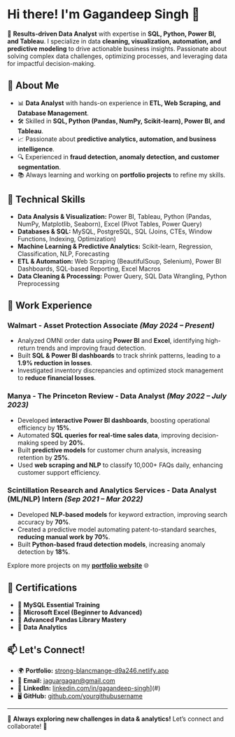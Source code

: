# Hi there! I'm Gagandeep Singh 👋

🚀 **Results-driven Data Analyst** with expertise in **SQL, Python, Power BI, and Tableau**. I specialize in data **cleaning, visualization, automation, and predictive modeling** to drive actionable business insights. Passionate about solving complex data challenges, optimizing processes, and leveraging data for impactful decision-making.

## 🔹 About Me
- 📊 **Data Analyst** with hands-on experience in **ETL, Web Scraping, and Database Management**.
- 🛠️ Skilled in **SQL, Python (Pandas, NumPy, Scikit-learn), Power BI, and Tableau**.
- 📈 Passionate about **predictive analytics, automation, and business intelligence**.
- 🔍 Experienced in **fraud detection, anomaly detection, and customer segmentation**.
- 📚 Always learning and working on **portfolio projects** to refine my skills.

## 📌 Technical Skills
- **Data Analysis & Visualization:** Power BI, Tableau, Python (Pandas, NumPy, Matplotlib, Seaborn), Excel (Pivot Tables, Power Query)
- **Databases & SQL:** MySQL, PostgreSQL, SQL (Joins, CTEs, Window Functions, Indexing, Optimization)
- **Machine Learning & Predictive Analytics:** Scikit-learn, Regression, Classification, NLP, Forecasting
- **ETL & Automation:** Web Scraping (BeautifulSoup, Selenium), Power BI Dashboards, SQL-based Reporting, Excel Macros
- **Data Cleaning & Processing:** Power Query, SQL Data Wrangling, Python Preprocessing

## 🏢 Work Experience
### **Walmart - Asset Protection Associate** _(May 2024 – Present)_
- Analyzed OMNI order data using **Power BI** and **Excel**, identifying high-return trends and improving fraud detection.
- Built **SQL & Power BI dashboards** to track shrink patterns, leading to a **1.9% reduction in losses**.
- Investigated inventory discrepancies and optimized stock management to **reduce financial losses**.

### **Manya - The Princeton Review - Data Analyst** _(May 2022 – July 2023)_
- Developed **interactive Power BI dashboards**, boosting operational efficiency by **15%**.
- Automated **SQL queries for real-time sales data**, improving decision-making speed by **20%**.
- Built **predictive models** for customer churn analysis, increasing retention by **25%**.
- Used **web scraping and NLP** to classify 10,000+ FAQs daily, enhancing customer support efficiency.

### **Scintillation Research and Analytics Services - Data Analyst (ML/NLP) Intern** _(Sep 2021 – Mar 2022)_
- Developed **NLP-based models** for keyword extraction, improving search accuracy by **70%**.
- Created a predictive model automating patent-to-standard searches, **reducing manual work by 70%**.
- Built **Python-based fraud detection models**, increasing anomaly detection by **18%**.

Explore more projects on my **[portfolio website](https://strong-blancmange-d9a246.netlify.app/)** 🌐

## 📜 Certifications
- 📌 **MySQL Essential Training**
- 📌 **Microsoft Excel (Beginner to Advanced)**
- 📌 **Advanced Pandas Library Mastery**
- 📌 **Data Analytics**

## 📫 Let's Connect!
- 🌍 **Portfolio:** [strong-blancmange-d9a246.netlify.app](https://strong-blancmange-d9a246.netlify.app/)
- 📧 **Email:** jaguargagan@gmail.com
- 🔗 **LinkedIn:** [linkedin.com/in/gagandeep-singh](https://www.linkedin.com/in/gagandeep1313/)](#)
- 🖥️ **GitHub:** [github.com/yourgithubusername](#)

---

🚀 **Always exploring new challenges in data & analytics!** Let’s connect and collaborate! 🤝
